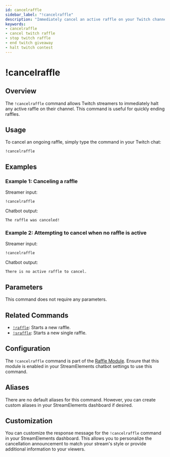```yaml
---
id: cancelraffle
sidebar_label: "!cancelraffle"
description: "Immediately cancel an active raffle on your Twitch channel using the !cancelraffle command."
keywords:
- cancelraffle
- cancel twitch raffle
- stop twitch raffle
- end twitch giveaway
- halt twitch contest
---
```


# !cancelraffle

## Overview

The `!cancelraffle` command allows Twitch streamers to immediately halt any active raffle on their channel. This command is useful for quickly ending raffles.

## Usage

To cancel an ongoing raffle, simply type the command in your Twitch chat:

```
!cancelraffle
```

## Examples

### Example 1: Canceling a raffle

Streamer input:
```
!cancelraffle
```

Chatbot output:
```
The raffle was canceled!
```

### Example 2: Attempting to cancel when no raffle is active

Streamer input:
```
!cancelraffle
```

Chatbot output:
```
There is no active raffle to cancel.
```

## Parameters

This command does not require any parameters.

## Related Commands

- [`!raffle`](raffle.md): Starts a new raffle.
- [`!sraffle`](sraffle.md): Starts a new single raffle.

## Configuration

The `!cancelraffle` command is part of the [Raffle Module](../../modules/raffle). Ensure that this module is enabled in your StreamElements chatbot settings to use this command.

## Aliases

There are no default aliases for this command. However, you can create custom aliases in your StreamElements dashboard if desired.

## Customization

You can customize the response message for the `!cancelraffle` command in your StreamElements dashboard. This allows you to personalize the cancellation announcement to match your stream's style or provide additional information to your viewers.
